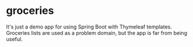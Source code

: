 # groceries

It's just a demo app for using Spring Boot with Thymeleaf templates. Groceries lists are used as a problem domain, but the app is far from being useful.
